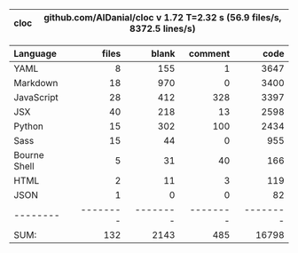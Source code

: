 cloc|github.com/AlDanial/cloc v 1.72  T=2.32 s (56.9 files/s, 8372.5 lines/s)
--- | ---

Language|files|blank|comment|code
:-------|-------:|-------:|-------:|-------:
YAML|8|155|1|3647
Markdown|18|970|0|3400
JavaScript|28|412|328|3397
JSX|40|218|13|2598
Python|15|302|100|2434
Sass|15|44|0|955
Bourne Shell|5|31|40|166
HTML|2|11|3|119
JSON|1|0|0|82
--------|--------|--------|--------|--------
SUM:|132|2143|485|16798
